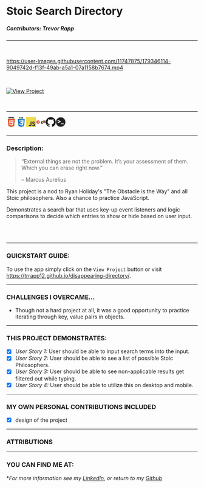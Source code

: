 # Stoic Search Directory


##### Contributors: Trevor Rapp

---
<br>

https://user-images.githubusercontent.com/11747875/179346114-9049742d-f13f-49ab-a5a1-07a1158b7674.mp4

<br>

[![View Project](https://user-images.githubusercontent.com/11747875/141705232-471a0b9c-ca45-4540-a1b6-740c5e1becbe.png)](https://trrapp12.github.io/disappearing-directory/)

<br>

---

<img align="left" alt="HTML5" width="26px" src="https://raw.githubusercontent.com/github/explore/80688e429a7d4ef2fca1e82350fe8e3517d3494d/topics/html/html.png" />
<img align="left" alt="CSS3" width="26px" src="https://raw.githubusercontent.com/github/explore/80688e429a7d4ef2fca1e82350fe8e3517d3494d/topics/css/css.png" />
<img align="left" alt="JavaScript" width="26px" src="https://raw.githubusercontent.com/github/explore/80688e429a7d4ef2fca1e82350fe8e3517d3494d/topics/javascript/javascript.png" />
<img align="left" alt="Git" width="26px" src="https://raw.githubusercontent.com/github/explore/80688e429a7d4ef2fca1e82350fe8e3517d3494d/topics/git/git.png" />
<img align="left" alt="GitHub" width="26px" src="https://raw.githubusercontent.com/github/explore/78df643247d429f6cc873026c0622819ad797942/topics/github/github.png" />
<img align="left" alt="Terminal" width="26px" src="https://raw.githubusercontent.com/github/explore/80688e429a7d4ef2fca1e82350fe8e3517d3494d/topics/terminal/terminal.png" />

<br>
<br>

---

### Description:

>“External things are not the problem. It’s your assessment of them. Which you can erase right now.”
>
>– Marcus Aurelius

This project is a nod to Ryan Holiday's "The Obstacle is the Way" and all Stoic philosophers.  Also a chance to practice JavaScript.  

Demonstrates a search bar that uses key-up event listeners and logic comparisons to decide which entries to show or hide based on user input.

<br/>
<br/>

---

### QUICKSTART GUIDE: 

To use the app simply click on the ```View Project``` button or visit <a href="https://trrapp12.github.io/disappearing-directory/">https://trrapp12.github.io/disappearing-directory/</a>. 

---

### CHALLENGES I OVERCAME...

* Though not a hard project at all, it was a good opportunity to practice iterating through key, value pairs in objects.
  
---

### THIS PROJECT DEMONSTRATES:


- [X] <em>User Story 1: </em> User should be able to input search terms into the input.
- [X] <em>User Story 2: </em> User should be able to see a list of possible Stoic Philosophers.
- [X] <em>User Story 3: </em> User should be able to see non-applicable results get filtered out while typing.
- [X] <em>User Story 4: </em> User should be able to utilize this on desktop and mobile.

---

### MY OWN PERSONAL CONTRIBUTIONS INCLUDED 

- [X] design of the project

---

### ATTRIBUTIONS



---

### YOU CAN FIND ME AT:

\**For more information see my [LinkedIn](https://www.linkedin.com/in/trevor-rapp-042a1037), or return to my [Github](https://github.com/trrapp12)*

